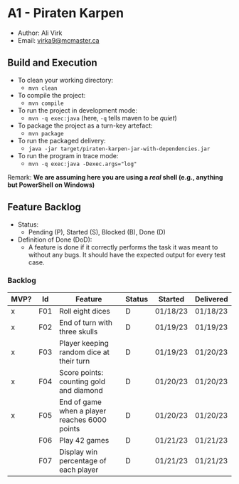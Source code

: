# A1 - Piraten Karpen

  * Author: Ali Virk
  * Email: virka9@mcmaster.ca

## Build and Execution

  * To clean your working directory:
    * `mvn clean`
  * To compile the project:
    * `mvn compile`
  * To run the project in development mode:
    * `mvn -q exec:java` (here, `-q` tells maven to be _quiet_)
  * To package the project as a turn-key artefact:
    * `mvn package`
  * To run the packaged delivery:
    * `java -jar target/piraten-karpen-jar-with-dependencies.jar`
  * To run the program in trace mode:
    * `mvn -q exec:java -Dexec.args="log"`

Remark: **We are assuming here you are using a _real_ shell (e.g., anything but PowerShell on Windows)**

## Feature Backlog

 * Status: 
   * Pending (P), Started (S), Blocked (B), Done (D)
 * Definition of Done (DoD):
   * A feature is done if it correctly performs the task it was meant to without any bugs. It should have the expected output for every test case.

### Backlog 

| MVP? | Id  | Feature                                       | Status | Started  | Delivered |
|------|-----|-----------------------------------------------|--------|----------|-----------|
| x    | F01 | Roll eight dices                              | D      | 01/18/23 | 01/18/23  |
| x    | F02 | End of turn with three skulls                 | D      | 01/19/23 | 01/19/23  |
| x    | F03 | Player keeping random dice at their turn      | D      | 01/19/23 | 01/20/23  |
| x    | F04 | Score points: counting gold and diamond       | D      | 01/20/23 | 01/20/23  |
| x    | F05 | End of game when a player reaches 6000 points | D      | 01/20/23 | 01/20/23  |
|      | F06 | Play 42 games                                 | D      | 01/21/23 | 01/21/23  |
|      | F07 | Display win percentage of each player         | D      | 01/21/23 | 01/21/23  |


